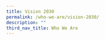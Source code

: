 ```yaml
---
title: Vision 2030
permalink: /who-we-are/vision-2030/
description: ""
third_nav_title: Who We Are
---
```




